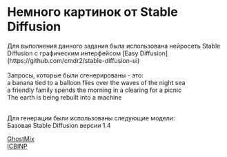 <h1>Немного картинок от Stable Diffusion</h1>
Для выполнения данного задания была использована нейросеть Stable Diffusion с графическим интерфейсом [Easy Diffusion]
(https://github.com/cmdr2/stable-diffusion-ui)</BR></BR>
Запросы, которые были сгенерированы - это:</BR>
a banana tied to a balloon flies over the waves of the night sea</BR>
a friendly family spends the morning in a clearing for a picnic</BR>
The earth is being rebuilt into a machine</BR></BR>

Для генерации были использованы следующие модели:</BR>
Базовая Stable Diffusion версии 1.4</BR>

[GhostMix](https://civitai.com/models/36520/ghostmix)</BR>
[ICBINP](https://civitai.com/models/28059/icbinp-i-cant-believe-its-not-photography)</BR></BR>
